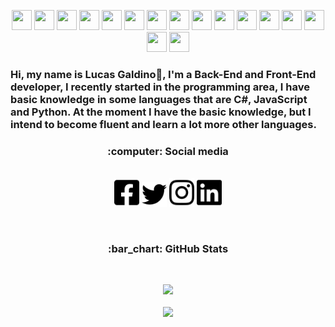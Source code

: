 <p align="center">
<img height="32" width="32" src="https://cdn.jsdelivr.net/npm/simple-icons@v5/icons/html5.svg" /> <img height="32" width="32" src="https://cdn.jsdelivr.net/npm/simple-icons@v5/icons/css3.svg" /> <img height="32" width="32" src="https://cdn.jsdelivr.net/npm/simple-icons@v5/icons/cplusplus.svg" /> <img height="32" width="32" src="https://cdn.jsdelivr.net/npm/simple-icons@v5/icons/csharp.svg" /> <img height="32" width="32" src="https://cdn.jsdelivr.net/npm/simple-icons@v5/icons/javascript.svg" /> <img height="32" width="32" src="https://cdn.jsdelivr.net/npm/simple-icons@v5/icons/python.svg" /> <img height="32" width="32" src="https://cdn.jsdelivr.net/npm/simple-icons@v5/icons/react.svg" /> <img height="32" width="32" src="https://cdn.jsdelivr.net/npm/simple-icons@v5/icons/nodedotjs.svg" /> <img height="32" width="32" src="https://cdn.jsdelivr.net/npm/simple-icons@v5/icons/mongodb.svg" /> <img height="32" width="32" src="https://cdn.jsdelivr.net/npm/simple-icons@v5/icons/mariadb.svg" /> <img height="32" width="32" src="https://cdn.jsdelivr.net/npm/simple-icons@v5/icons/gimp.svg" /> <img height="32" width="32" src="https://cdn.jsdelivr.net/npm/simple-icons@v5/icons/git.svg" /> <img height="32" width="32" src="https://cdn.jsdelivr.net/npm/simple-icons@v5/icons/github.svg" /> <img height="32" width="32" src="https://cdn.jsdelivr.net/npm/simple-icons@v5/icons/bootstrap.svg" /> <img height="32" width="32" src="https://cdn.jsdelivr.net/npm/simple-icons@v5/icons/docker.svg" /> <img height="32" width="32" src="https://cdn.jsdelivr.net/npm/simple-icons@v5/icons/microsoftazure.svg" /></p>

### Hi, my name is Lucas Galdino👋, I'm a Back-End and Front-End developer, I recently started in the programming area, I have basic knowledge in some languages that are C#, JavaScript and Python. At the moment I have the basic knowledge, but I intend to become fluent and learn a lot more other languages.

<h3 align="center"> :computer: Social media</h3>

<p align="center"><br>
<img src="/assets/facebook-square-brands.png" width="40" src="https://www.facebook.com/Lucas.Galdino.com.br">
<img src="/assets/twitter-brands.png" width="40" src="https://twitter.com/LucaasGaldinno">
<img src="/assets/instagram-brands.png" width="40" src="https://www.instagram.com/lucaagaldinno/">
<img src="/assets/linkedin-brands.png" width="40"src="">
</p><br>

<h3 align="center">:bar_chart: GitHub Stats</h3><br>

<p align="center">
<img src="https://github-readme-stats.vercel.app/api?username=LucasGaldinno&show_icons=true&theme=radical&github.com/LucasGaldinno/github-readme-stats"><br><br>
<img src="https://github-readme-stats.vercel.app/api/top-langs/?username=LucasGaldinno&layout=compact&theme=radical&github.com/anuraghazra/github-readme-stats">
</p>

